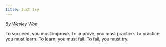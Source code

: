 ```yaml
---
title: Just try
---
```


_By Wesley Woo_

To succeed, you must improve. To improve, you must practice. To practice, you must learn. To learn, you must fail. To fail, you must try.
